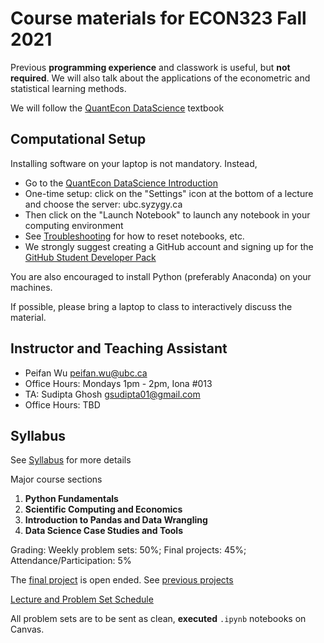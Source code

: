 # Course materials for ECON323 Fall 2021

Previous **programming experience** and classwork is useful, but **not required**.  We will also talk about the applications of the econometric and statistical learning methods.

We will follow the [QuantEcon DataScience](https://datascience.quantecon.org/) textbook

## Computational Setup

Installing software on your laptop is not mandatory. Instead,
- Go to the [QuantEcon DataScience Introduction](https://datascience.quantecon.org/introduction/)
- One-time setup: click on the "Settings" icon at the bottom of a lecture and choose the server: ubc.syzygy.ca
- Then click on the "Launch Notebook" to launch any notebook in your computing environment
- See [Troubleshooting](https://datascience.quantecon.org/introduction/troubleshooting.html) for how to reset notebooks, etc.
- We strongly suggest creating a GitHub account and signing up for the [GitHub Student Developer Pack](https://education.github.com/pack/)

You are also encouraged to install Python (preferably Anaconda) on your machines.

If possible, please bring a laptop to class to interactively discuss the material.

## Instructor and Teaching Assistant
- Peifan Wu [peifan.wu@ubc.ca](mailto:peifan.wu@ubc.ca)
- Office Hours: Mondays 1pm - 2pm, Iona #013
- TA: Sudipta Ghosh [gsudipta01@gmail.com](mailto:gsudipta01@gmail.com)
- Office Hours: TBD

## Syllabus
See [Syllabus](syllabus.md) for more details

Major course sections
1. **Python Fundamentals**
2. **Scientific Computing and Economics**
3. **Introduction to Pandas and Data Wrangling**
4. **Data Science Case Studies and Tools**

Grading: Weekly problem sets: 50%; Final projects: 45%; Attendance/Participation: 5%

The [final project](final_project.md) is open ended. See [previous projects](https://datascience.quantecon.org/theme/projects.html)

[Lecture and Problem Set Schedule](schedule.md)

All problem sets are to be sent as clean, **executed** `.ipynb` notebooks on Canvas.
